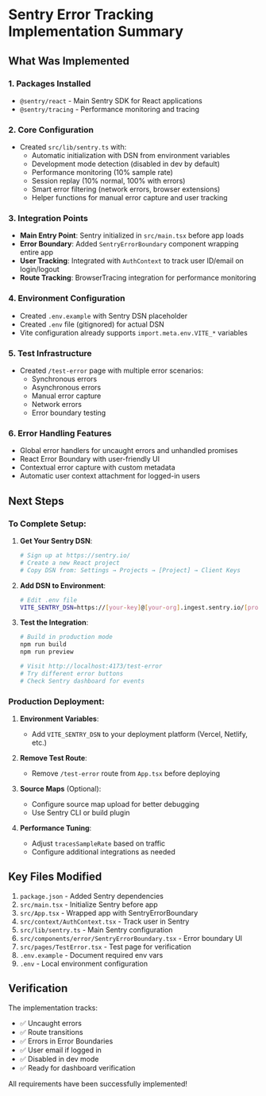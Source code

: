 # Sentry Error Tracking Implementation Summary

## What Was Implemented

### 1. **Packages Installed**
- `@sentry/react` - Main Sentry SDK for React applications
- `@sentry/tracing` - Performance monitoring and tracing

### 2. **Core Configuration**
- Created `src/lib/sentry.ts` with:
  - Automatic initialization with DSN from environment variables
  - Development mode detection (disabled in dev by default)
  - Performance monitoring (10% sample rate)
  - Session replay (10% normal, 100% with errors)
  - Smart error filtering (network errors, browser extensions)
  - Helper functions for manual error capture and user tracking

### 3. **Integration Points**
- **Main Entry Point**: Sentry initialized in `src/main.tsx` before app loads
- **Error Boundary**: Added `SentryErrorBoundary` component wrapping entire app
- **User Tracking**: Integrated with `AuthContext` to track user ID/email on login/logout
- **Route Tracking**: BrowserTracing integration for performance monitoring

### 4. **Environment Configuration**
- Created `.env.example` with Sentry DSN placeholder
- Created `.env` file (gitignored) for actual DSN
- Vite configuration already supports `import.meta.env.VITE_*` variables

### 5. **Test Infrastructure**
- Created `/test-error` page with multiple error scenarios:
  - Synchronous errors
  - Asynchronous errors
  - Manual error capture
  - Network errors
  - Error boundary testing

### 6. **Error Handling Features**
- Global error handlers for uncaught errors and unhandled promises
- React Error Boundary with user-friendly UI
- Contextual error capture with custom metadata
- Automatic user context attachment for logged-in users

## Next Steps

### To Complete Setup:

1. **Get Your Sentry DSN**:
   ```bash
   # Sign up at https://sentry.io/
   # Create a new React project
   # Copy DSN from: Settings → Projects → [Project] → Client Keys
   ```

2. **Add DSN to Environment**:
   ```bash
   # Edit .env file
   VITE_SENTRY_DSN=https://[your-key]@[your-org].ingest.sentry.io/[project-id]
   ```

3. **Test the Integration**:
   ```bash
   # Build in production mode
   npm run build
   npm run preview
   
   # Visit http://localhost:4173/test-error
   # Try different error buttons
   # Check Sentry dashboard for events
   ```

### Production Deployment:

1. **Environment Variables**:
   - Add `VITE_SENTRY_DSN` to your deployment platform (Vercel, Netlify, etc.)
   
2. **Remove Test Route**:
   - Remove `/test-error` route from `App.tsx` before deploying

3. **Source Maps** (Optional):
   - Configure source map upload for better debugging
   - Use Sentry CLI or build plugin

4. **Performance Tuning**:
   - Adjust `tracesSampleRate` based on traffic
   - Configure additional integrations as needed

## Key Files Modified

1. `package.json` - Added Sentry dependencies
2. `src/main.tsx` - Initialize Sentry before app
3. `src/App.tsx` - Wrapped app with SentryErrorBoundary
4. `src/context/AuthContext.tsx` - Track user in Sentry
5. `src/lib/sentry.ts` - Main Sentry configuration
6. `src/components/error/SentryErrorBoundary.tsx` - Error boundary UI
7. `src/pages/TestError.tsx` - Test page for verification
8. `.env.example` - Document required env vars
9. `.env` - Local environment configuration

## Verification

The implementation tracks:
- ✅ Uncaught errors
- ✅ Route transitions
- ✅ Errors in Error Boundaries
- ✅ User email if logged in
- ✅ Disabled in dev mode
- ✅ Ready for dashboard verification

All requirements have been successfully implemented!
